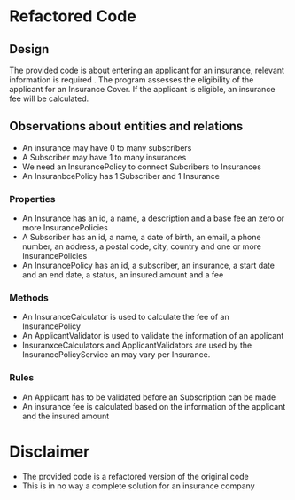 # Refactored Code

## Design

The provided code is about entering an applicant for an insurance, relevant information is required . The program assesses the eligibility of the applicant for an Insurance Cover. If the applicant is eligible, an insurance fee will be calculated.

## Observations about entities and relations
-   An insurance may have 0 to many subscribers
-   A Subscriber may have 1 to many insurances
-   We need an InsurancePolicy to connect Subcribers to Insurances
-   An InsuranbcePolicy has 1 Subscriber and 1 Insurance

### Properties
- An Insurance has an id, a name, a description and a base fee an zero or more InsurancePolicies
- A Subscriber has an id, a name, a date of birth, an email, a phone number, an address, a postal code, city, country and one or more InsurancePolicies
- An InsurancePolicy has an id, a subscriber, an insurance, a start date and an end date, a status, an insured amount and a fee

### Methods
- An InsuranceCalculator is used to calculate the fee of an InsurancePolicy
- An ApplicantValidator is used to validate the information of an applicant
- InsuranxceCalculators and ApplicantValidators are used by the InsurancePolicyService an may vary per Insurance.

### Rules
- An Applicant has to be validated before an Subscription can be made
- An insurance fee is calculated based on the information of the applicant and the insured amount

# Disclaimer 
- The provided code is a refactored version of the original code
- This is in no way a complete solution for an insurance company